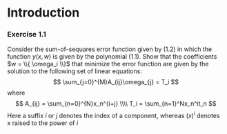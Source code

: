 # Introduction

### Exercise 1.1
Consider the sum-of-sequares error function given by (1.2) in which the function $y(x, w)$ is given by the polynomial (1.1). Show that the coefficients $w = \\{ \omega_i \\}$ that minimize the error function are given by the solution to the following set of linear equations:
$$
\sum_{j=0}^{M}A_{ij}\omega_{j} = T_i
$$
where
$$
A_{ij} = \sum_{n=0}^{N}x_n^{i+j} \\\\
T_i = \sum_{n=1}^Nx_n^it_n
$$
Here a suffix $i$ or $j$ denotes the index of a component, whereas $(x)^i$ denotes x raised to the power of $i$
